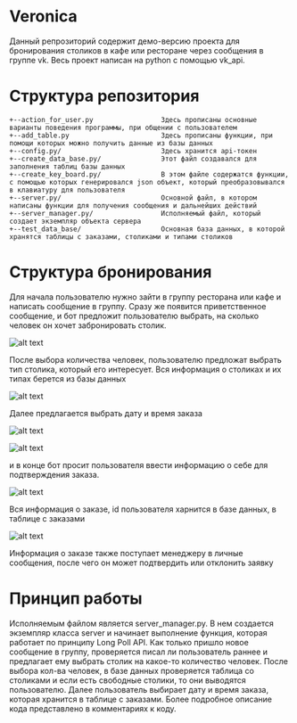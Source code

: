 # Veronica
Данный репрозиторий содержит демо-версию проекта для бронирования столиков в кафе или ресторане через сообщения в группе vk. 
Весь проект написан на python с помощью vk_api.

# Структура репозитория

```
+--action_for_user.py                 Здесь прописаны основные варианты поведения программы, при общении с пользователем
+--add_table.py                       Здесь прописаны функции, при помощи которых можно получить данные из базы данных
+--config.py/                         Здесь хранится api-токен
+--create_data_base.py/               Этот файл создавался для заполнения таблиц базы данных
+--create_key_board.py/               В этом файле содержатся функции, с помощью которых генерировался json объект, который преобразовывался в клавиатуру для пользователя
+--server.py/                         Основной файл, в котором написаны функции для получения сообщения и дальнейших действий
+--server_manager.py/                 Исполняемый файл, который создает экземпляр объекта сервера
+--test_data_base/                    Основная база данных, в которой хранятся таблицы с заказами, столиками и типами столиков
```

# Структура бронирования
Для начала пользователю нужно зайти в группу ресторана или кафе и написать сообщение в группу. Сразу же появится приветственное сообщение, и бот предложит пользователю выбрать, на сколько человек он хочет забронировать столик.

![alt text](https://pp.userapi.com/c850432/v850432492/899c6/opL0JisWqbI.jpg)

После выбора количества человек, пользователю предложат выбрать тип столика, который его интересует. Вся информация о столиках и их типах
берется из базы данных

![alt text](https://pp.userapi.com/c849420/v849420480/100b27/GxbZIeAKVws.jpg)

Далее предлагается выбрать дату и время заказа

![alt text](https://pp.userapi.com/c850432/v850432492/899b8/-d0MXDYM1ro.jpg)

![alt text](https://pp.userapi.com/c850432/v850432492/899b0/C5LSCDpgxTQ.jpg)

и в конце бот просит пользователя ввести информацию о себе для подтверждения заказа.

![alt text](https://pp.userapi.com/c850432/v850432492/899a8/1DWOD26JCWo.jpg)

Вся информация о заказе, id пользователя харнится в базе данных, в таблице с заказами

![alt text](https://pp.userapi.com/c850432/v850432492/89999/euoQog9DhXw.jpg)

Информация о заказе также поступает менеджеру в личные сообщения, после чего он может подтвердить или отклонить заявку

# Принцип работы
Исполняемым файлом является server_manager.py. В нем создается экземпляр класса server и начинает выполнение функция, 
которая работает по принципу Long Poll API. Как только пришло новое сообщение в группу, проверяется писал ли пользователь раннее
и предлагает ему выбрать столик на какое-то количество человек. После выбора кол-ва человек, в базе данных проверяется таблица
со столиками и если есть свободные столики, то они выводятся пользователю. Далее пользователь выбирает дату и время заказа, которая 
хранится в таблице с заказами. Более подробное описание кода представлено в комментариях к коду.

